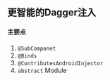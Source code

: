 ## 更智能的Dagger注入

#### 主要点
 1. `@SubComponet`
 2. `@Binds`
 3. `@ContributesAndroidInjector`
 4. `abstract` Module
